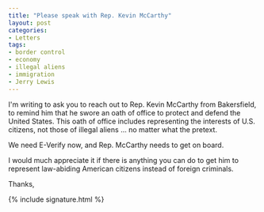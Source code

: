 ```yaml
---
title: "Please speak with Rep. Kevin McCarthy"
layout: post
categories:
- Letters
tags:
- border control
- economy
- illegal aliens
- immigration
- Jerry Lewis
---
```


I'm writing to ask you to reach out to Rep. Kevin McCarthy from Bakersfield, to remind him that he swore an oath of office to protect and defend the United States. This oath of office includes representing the interests of U.S. citizens, not those of illegal aliens ... no matter what the pretext.

We need E-Verify now, and Rep. McCarthy needs to get on board.

I would much appreciate it if there is anything you can do to get him to represent law-abiding American citizens instead of foreign criminals.

Thanks,

{% include signature.html %}
